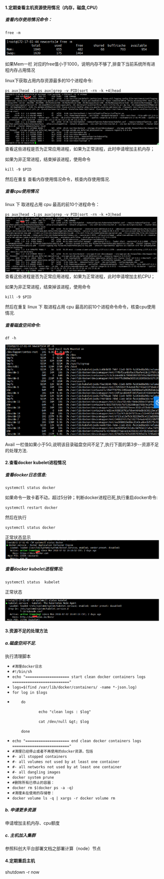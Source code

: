 #### **1.定期查看主机资源使用情况（内存，磁盘,CPU）**

##### 查看内存使用情况命令：

`free -m`

![](/assets/24.png)

如果Mem一栏 对应的free值小于1000，说明内存不够了,排查下当前系统所有进程内存占用情况

linux下获取占用内存资源最多的10个进程命令:

`ps aux|head -1;ps aux|grep -v PID|sort -rn -k +4|head`![](/assets/26.png)查看这些进程是否为正常应用进程，如果为正常进程，此时申请增加主机内存；

如果为非正常进程，结束掉该进程，使用命令

`kill -9 $PID`

然后在重复 查看内存使用情况命令，核查内存使用情况.

##### 查看cpu使用情况

linux 下 取进程占用 cpu 最高的前10个进程命令：

`ps aux|head -1;ps aux|grep -v PID|sort -rn -k +3|head`![](/assets/33.png)查看这些进程是否为正常应用进程，如果为正常进程，此时申请增加主机CPU；

如果为非正常进程，结束掉该进程，使用命令

`kill -9 $PID`

然后在重复 linux 下 取进程占用 cpu 最高的前10个进程命令命令，核查cpu使用情况.

##### 查看磁盘空间命令:

`df -h`

![](/assets/28.png)

Avail 一栏值如果小于5G,说明该目录磁盘空间不足了,执行下面的第3步--资源不足的处理方法.

#### **2.查看docker kubelet进程情况**

##### 查看docker日志信息:

`systemctl status docker`

如果命令一致卡着不动，超过5分钟；判断docker进程已死,执行重启docker命令:

`systemctl restart docker`

然后在执行

`systemctl status docker`

正常状态显示![](/assets/31.png)

##### 查看docker kubelet进程情况:

`systemctl status  kubelet`

正常状态

![](/assets/32.png)

#### **3.资源不足的处理方法**

##### a.磁盘空间不足.

执行清理脚本

* `#清理docker日志`
* `#!/bin/sh`
* `echo "==================== start clean docker containers logs =========================="`
* `logs=$(find /var/lib/docker/containers/ -name *-json.log)`
* `for log in $logs`
* ```
      do  

              echo "clean logs : $log"  

              cat /dev/null &gt; $log  

      done
  ```
* `echo "==================== end clean docker containers logs   =========================="`
* `#清理已经停止或者不再使用的docker资源，包括`
* `#- all stopped containers`
* `#- all volumes not used by at least one container`
* `#- all networks not used by at least one container`
* `#- all dangling images`
* `docker system prune`
* `#删除所有已停止的容器：`
* `docker rm $(docker ps -a -q)`
* `#清理未在使用的存储卷：`
* `docker volume ls -q | xargs -r docker volume rm`

##### b. 申请更多资源

申请增加主机内存、cpu额度

##### c. 主机加入集群

参照科创大平台部署文档之部署计算（node）节点

#### **4.定期重启主机**

shutdown -r now

